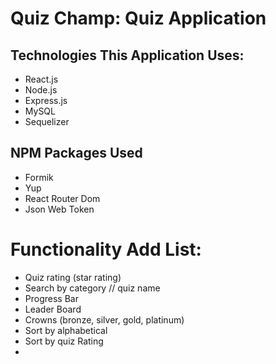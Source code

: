 # Quiz Champ: Quiz Application 

## Technologies This Application Uses:
- React.js
- Node.js
- Express.js
- MySQL
- Sequelizer

## NPM Packages Used
- Formik
- Yup
- React Router Dom
- Json Web Token

# Functionality Add List:
- Quiz rating (star rating)
- Search by category // quiz name
- Progress Bar
- Leader Board
- Crowns (bronze, silver, gold, platinum)
- Sort by alphabetical
- Sort by quiz Rating
- 
